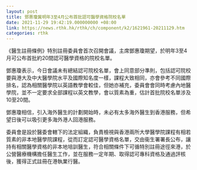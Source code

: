 ```yaml
---
layout: post
title: 鄧惠瓊冀明年3至4月公布首批認可醫學資格院校名單
date: 2021-11-29 19:42:19.000000000 +08:00
link: https://news.rthk.hk/rthk/ch/component/k2/1621961-20211129.htm
categories: rthk
---
```


《醫生註冊條例》特別註冊委員會首次召開會議，主席鄧惠瓊期望，於明年3至4月可公布首批約20間認可醫學資格的院校名單。

鄧惠瓊表示，今日會議未有總結認可院校名單，會上同意部分準則，包括認可院校要與港大及中大醫學院水平及國際知名度一樣，課程大致相同，亦會參考不同國際排名，認為相關醫學院以英語教學會較佳，但她亦補充，委員會會同時考慮內地醫學院，並不一定要求全部課程以英文教學，會以質素為重，估計首批院校名單涉及10至20間。

鄧惠瓊相信，引入海外醫生的計劃開始時，未必有太多海外醫生到香港服務，但希望日後可以吸引更多海外港人回港服務。

委員會是設於醫委會轄下的法定組織，負責檢視與香港兩所大學醫學院課程有相若質素的非本地醫學院課程，從而訂定認可醫學資格名單，交由衞生署署長公布，讓持有相關醫學資格的非本地培訓醫生，符合相關條件下可循特別註冊途徑來港，於公營醫療機構擔任醫生工作，並在服務一定年期、取得認可專科資格及通過評核後，獲得正式註冊在港執業行醫。
